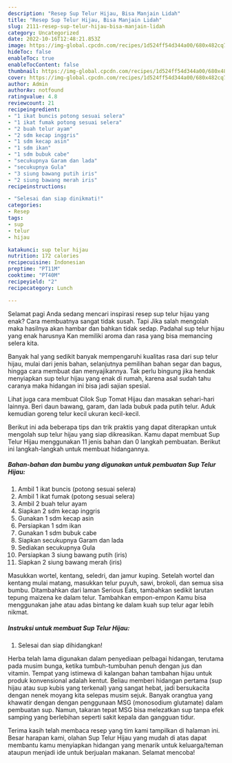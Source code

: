 ```yaml
---
description: "Resep Sup Telur Hijau, Bisa Manjain Lidah"
title: "Resep Sup Telur Hijau, Bisa Manjain Lidah"
slug: 2111-resep-sup-telur-hijau-bisa-manjain-lidah
category: Uncategorized
date: 2022-10-16T12:48:21.853Z
image: https://img-global.cpcdn.com/recipes/1d524ff54d344a00/680x482cq70/sup-telur-hijau-foto-resep-utama.jpg
hideToc: false
enableToc: true
enableTocContent: false
thumbnail: https://img-global.cpcdn.com/recipes/1d524ff54d344a00/680x482cq70/sup-telur-hijau-foto-resep-utama.jpg
cover: https://img-global.cpcdn.com/recipes/1d524ff54d344a00/680x482cq70/sup-telur-hijau-foto-resep-utama.jpg
author: Admin
authorAv: notfound
ratingvalue: 4.8
reviewcount: 21
recipeingredient:
- "1 ikat buncis potong sesuai selera"
- "1 ikat fumak potong sesuai selera"
- "2 buah telur ayam"
- "2 sdm kecap inggris"
- "1 sdm kecap asin"
- "1 sdm ikan"
- "1 sdm bubuk cabe"
- "secukupnya Garam dan lada"
- "secukupnya Gula"
- "3 siung bawang putih iris"
- "2 siung bawang merah iris"
recipeinstructions:

- "Selesai dan siap dinikmati!"
categories:
- Resep
tags:
- sup
- telur
- hijau

katakunci: sup telur hijau 
nutrition: 172 calories
recipecuisine: Indonesian
preptime: "PT11M"
cooktime: "PT40M"
recipeyield: "2"
recipecategory: Lunch

---
```



Selamat pagi Anda sedang mencari inspirasi resep sup telur hijau yang enak? Cara membuatnya sangat tidak susah. Tapi Jika salah mengolah maka hasilnya akan hambar dan bahkan tidak sedap. Padahal sup telur hijau yang enak harusnya Kan memiliki aroma dan rasa yang bisa memancing selera kita.


Banyak hal yang sedikit banyak mempengaruhi kualitas rasa dari sup telur hijau, mulai dari jenis bahan, selanjutnya pemilihan bahan segar dan bagus, hingga cara membuat dan menyajikannya. Tak perlu bingung jika hendak menyiapkan sup telur hijau yang enak di rumah, karena asal sudah tahu caranya maka hidangan ini bisa jadi sajian spesial.

Lihat juga cara membuat Cilok Sup Tomat Hijau dan masakan sehari-hari lainnya. Beri daun bawang, garam, dan lada bubuk pada putih telur. Aduk kemudian goreng telur kecil ukuran kecil-kecil.


Berikut ini ada beberapa tips dan trik praktis yang dapat diterapkan untuk mengolah sup telur hijau yang siap dikreasikan. Kamu dapat membuat Sup Telur Hijau menggunakan 11 jenis bahan dan 0 langkah pembuatan. Berikut ini langkah-langkah untuk membuat hidangannya.

<!--inarticleads1-->

##### Bahan-bahan dan bumbu yang digunakan untuk pembuatan Sup Telur Hijau:

1. Ambil 1 ikat buncis (potong sesuai selera)
1. Ambil 1 ikat fumak (potong sesuai selera)
1. Ambil 2 buah telur ayam
1. Siapkan 2 sdm kecap inggris
1. Gunakan 1 sdm kecap asin
1. Persiapkan 1 sdm ikan
1. Gunakan 1 sdm bubuk cabe
1. Siapkan secukupnya Garam dan lada
1. Sediakan secukupnya Gula
1. Persiapkan 3 siung bawang putih (iris)
1. Siapkan 2 siung bawang merah (iris)


Masukkan wortel, kentang, seledri, dan jamur kuping. Setelah wortel dan kentang mulai matang, masukkan telur puyuh, sawi, brokoli, dan semua sisa bumbu. Ditambahkan dari laman Serious Eats, tambahkan sedikit larutan tepung maizena ke dalam telur. Tambahkan empon-empon Kamu bisa menggunakan jahe atau adas bintang ke dalam kuah sup telur agar lebih nikmat. 

<!--inarticleads2-->

##### Instruksi untuk membuat Sup Telur Hijau:


1. Selesai dan siap dihidangkan!

Herba telah lama digunakan dalam penyediaan pelbagai hidangan, terutama pada musim bunga, ketika tumbuh-tumbuhan penuh dengan jus dan vitamin. Tempat yang istimewa di kalangan bahan tambahan hijau untuk produk konvensional adalah kentut. Beliau memberi hidangan pertama (sup hijau atau sup kubis yang terkenal) yang sangat hebat, jadi bersukacita dengan nenek moyang kita selepas musim sejuk. Banyak orangtua yang khawatir dengan dengan penggunaan MSG (monosodium glutamate) dalam pembuatan sup. Namun, takaran tepat MSG bisa melezatkan sup tanpa efek samping yang berlebihan seperti sakit kepala dan gangguan tidur. 

Terima kasih telah membaca resep yang tim kami tampilkan di halaman ini. Besar harapan kami, olahan Sup Telur Hijau yang mudah di atas dapat membantu kamu menyiapkan hidangan yang menarik untuk keluarga/teman ataupun menjadi ide untuk berjualan makanan. Selamat mencoba!
